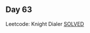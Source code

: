 ## Day 63

Leetcode: Knight Dialer
[SOLVED](https://leetcode.com/problems/knight-dialer/description/?envType=daily-question&envId=2023-11-27)

